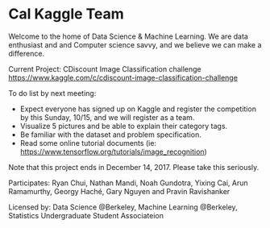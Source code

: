 # Cal Kaggle Team

Welcome to the home of Data Science & Machine Learning. We are data enthusiast and and Computer science savvy, and we believe we can make a difference.

Current Project: CDiscount Image Classification challenge  https://www.kaggle.com/c/cdiscount-image-classification-challenge

To do list by next meeting:
- Expect everyone has signed up on Kaggle and register the competition by this Sunday, 10/15, and we will register as a team.
- Visualize 5 pictures and be able to explain their category tags.
- Be familiar with the dataset and problem specification.
- Read some online tutorial documents (ie: https://www.tensorflow.org/tutorials/image_recognition) 

Note that this project ends in December 14, 2017. Please take this seriously.

Participates: Ryan Chui, Nathan Mandi, Noah Gundotra, Yixing Cai, Arun Ramamurthy, Georgy Haché, Gary Nguyen and Pravin Ravishanker

Licensed by: Data Science @Berkeley, Machine Learning @Berkeley, Statistics Undergraduate Student Associateion
 
